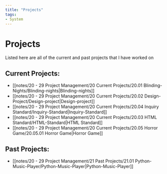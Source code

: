 ```yaml
---
title: "Projects"
tags:
- System
---
```


# Projects

Listed here are all of the current and past projects that I have worked on

## Current Projects:
- [[notes/20 - 29 Project Management/20 Current Projects/20.01 Blinding-Nights/Blinding-nights|Blinding-nights]]
- [[notes/20 - 29 Project Management/20 Current Projects/20.02 Design-Project/Design-project|Design-project]]
- [[notes/20 - 29 Project Management/20 Current Projects/20.04 Inquiry Standard/Inquiry-Standard|Inquiry-Standard]]
- [[notes/20 - 29 Project Management/20 Current Projects/20.03 HTML Standard/HTML-Standard|HTML Standard]]
- [[notes/20 - 29 Project Management/20 Current Projects/20.05 Horror Game/20.05.01 Horror Game|Horror Game]]
## Past Projects: 
- [[notes/20 - 29 Project Management/21 Past Projects/21.01 Python-Music-Player/Python-Music-Player|Python-Music-Player]]
